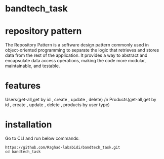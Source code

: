 # bandtech_task
# repository pattern
The Repository Pattern is a software design pattern commonly used in object-oriented programming to separate the logic that retrieves and stores data from the rest of the application. It provides a way to abstract and encapsulate data access operations, making the code more modular, maintainable, and testable.
# features
 Users(get-all,get by id , create , update , delete)
/n Products(get-all,get by id , create , update , delete , products by user type)
# installation
Go to CLI and run below commands:
```
https://github.com/Raghad-lababidi/bandtech_task.git
cd bandtech_task
```

